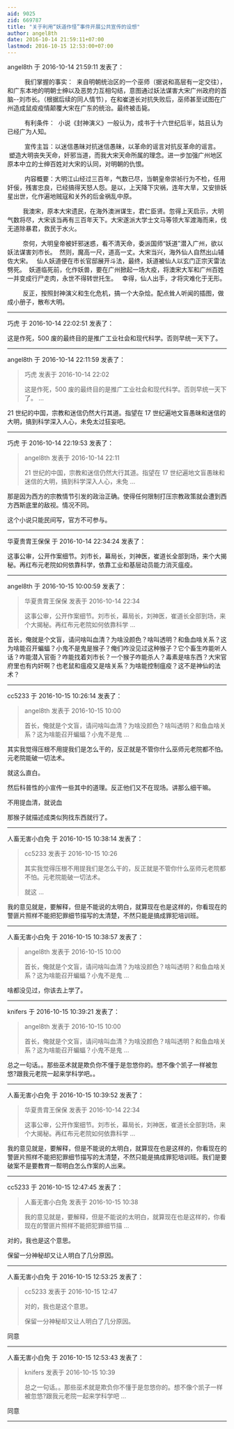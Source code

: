 ```yaml
---
aid: 9025
zid: 669787
title: "关于利用“妖道作怪”事件开展公共宣传的设想"
author: angel8th
date: 2016-10-14 21:59:11+07:00
lastmod: 2016-10-15 12:53:00+07:00
---
```


angel8th 于 2016-10-14 21:59:11 发表了：

&nbsp; &nbsp;&nbsp; &nbsp;&nbsp; &nbsp; 我们掌握的事实：&nbsp;&nbsp;来自明朝统治区的一个巫师（据说和高层有一定交往），和广东本地的明朝士绅以及恶势力互相勾结，意图通过妖法谋害大宋广州政府的首脑--刘市长。（根据后续的同人情节），在和崔道长对抗失败后，巫师甚至试图在广州造成鼠疫疫情颠覆大宋在广东的统治。最终被击毙。

&nbsp; &nbsp;&nbsp; &nbsp;&nbsp; &nbsp; 有利条件：&nbsp;&nbsp;小说《封神演义》一般认为，成书于十六世纪后半，姑且认为已经广为人知。

&nbsp; &nbsp;&nbsp; &nbsp;&nbsp; &nbsp; 宣传主旨：以迷信愚昧对抗迷信愚昧，以革命的谣言对抗反革命的谣言。&nbsp; &nbsp;塑造大明丧失天命，奸邪当道，而我大宋天命所属的理念。进一步加强广州地区原本中立的士绅百姓对大宋的认同，对明朝的仇恨。

&nbsp; &nbsp;&nbsp; &nbsp;&nbsp; &nbsp; 内容概要：大明江山经过三百年，气数已尽，当朝皇帝崇祯行为不检，任用奸佞，残害忠良，已经搞得天怒人怨。是以，上天降下灾祸，连年大旱，又安排妖星出世，化作遍地贼寇和关外的后金祸乱中原。

&nbsp; &nbsp;&nbsp; &nbsp;&nbsp; &nbsp;我澳宋，原本大宋遗民，在海外澳洲谋生，君仁臣贤。忽得上天启示，大明气数将尽，大宋该当再有三百年天下。大宋遂派大学士文马等领大军渡海而来，伐无道除暴君，救民于水火。

&nbsp; &nbsp;&nbsp; &nbsp;&nbsp; &nbsp;奈何，大明皇帝被奸邪迷惑，看不清天命，委派国师“妖道”潜入广州，欲以妖法谋害刘市长。&nbsp;&nbsp;然则，魔高一尺，道高一丈。大宋当兴，海外仙人自然出山辅佐大宋。&nbsp; &nbsp;仙人妖道便在市长官邸展开斗法，最终，妖道被仙人以玄门正宗天雷法劈死。&nbsp;&nbsp;妖道临死前，化作妖兽，要在广州掀起一场大疫，将澳宋大军和广州百姓一并变成行尸走肉，永世不得转世托生。&nbsp; &nbsp;幸得，仙人出手，才将灾难化于无形。

&nbsp; &nbsp;&nbsp; &nbsp;&nbsp; &nbsp;反正，按照封神演义和生化危机，搞一个大杂烩。配点耸人听闻的插图，做成小册子，散布大明。

---

巧虎 于 2016-10-14 22:02:51 发表了：

这是作死，500 废的最终目的是推广工业社会和现代科学。否则早统一天下了。

---

angel8th 于 2016-10-14 22:11:59 发表了：

> 巧虎 发表于 2016-10-14 22:02
>
> 这是作死，500 废的最终目的是推广工业社会和现代科学。否则早统一天下了。 ...

21 世纪的中国，宗教和迷信仍然大行其道。指望在 17 世纪遍地文盲愚昧和迷信的大明，搞到科学深入人心，未免太过狂妄吧。

---

巧虎 于 2016-10-14 22:19:53 发表了：

> angel8th 发表于 2016-10-14 22:11
>
> 21 世纪的中国，宗教和迷信仍然大行其道。指望在 17 世纪遍地文盲愚昧和迷信的大明，搞到科学深入人心，未免 ...

那是因为西方的宗教情节引发的政治正确。使得任何限制打压宗教政策就会遭到西方西斯底里的敌视。情况不同。

这个小说只能民间写，官方不可参与。

---

华夏贵胄王保保 于 2016-10-14 22:34:24 发表了：

这事公审，公开作案细节。刘市长，幕局长，刘神医，崔道长全部到场，来个大揭秘。再红布元老院如何依靠科学，依靠工业和基层动员能力消灭瘟疫。

---

angel8th 于 2016-10-15 10:00:59 发表了：

> 华夏贵胄王保保 发表于 2016-10-14 22:34
>
> 这事公审，公开作案细节。刘市长，幕局长，刘神医，崔道长全部到场，来个大揭秘。再红布元老院如何依靠科学 ...

首长，俺就是个文盲，请问啥叫血清？为啥没颜色？啥叫透明？和鱼血啥关系？这为啥能召开蝙蝠？小鬼不是鬼是猴子？俺们咋没见过这种猴子？它个畜生咋能听人话？咋能潜入官衙？咋能找着刘市长？一个猴子咋能杀人？毒素是啥东西？大宋官府里也有内奸啊？也老鼠和瘟疫又是啥关系？为啥能控制瘟疫？这不是神仙的法术？

---

cc5233 于 2016-10-15 10:26:14 发表了：

> angel8th 发表于 2016-10-15 10:00
>
> 首长，俺就是个文盲，请问啥叫血清？为啥没颜色？啥叫透明？和鱼血啥关系？这为啥能召开蝙蝠？小鬼不是鬼 ...

其实我觉得压根不用提我们是怎么干的，反正就是不管你什么巫师元老院都不怕。元老院能破一切法术。

就这么直白。

然后科普性的小宣传一些其中的道理。反正他们又不在现场。讲那么细干嘛。

不用提血清，就说血

那猴子就描述成类似狗找东西就行了。

---

人畜无害小白免 于 2016-10-15 10:38:14 发表了：

> cc5233 发表于 2016-10-15 10:26
>
> 其实我觉得压根不用提我们是怎么干的，反正就是不管你什么巫师元老院都不怕。元老院能破一切法术。
>
> 就这 ...

我的意见就是，要解释，但是不能说的太明白，就算现在也是这样的，你看现在的警匪片照样不能把犯罪细节描写的太清楚，不然只能是搞成罪犯培训班。

---

人畜无害小白免 于 2016-10-15 10:38:57 发表了：

> angel8th 发表于 2016-10-15 10:00
>
> 首长，俺就是个文盲，请问啥叫血清？为啥没颜色？啥叫透明？和鱼血啥关系？这为啥能召开蝙蝠？小鬼不是鬼 ...

啥都没见过，你该去上学了。

---

knifers 于 2016-10-15 10:39:21 发表了：

> angel8th 发表于 2016-10-15 10:00
>
> 首长，俺就是个文盲，请问啥叫血清？为啥没颜色？啥叫透明？和鱼血啥关系？这为啥能召开蝙蝠？小鬼不是鬼 ...

总之一句话。。那些巫术就是欺负你不懂于是忽悠你的。想不像个凯子一样被忽悠?跟我元老院一起来学科学吧。。

---

人畜无害小白免 于 2016-10-15 10:39:52 发表了：

> 华夏贵胄王保保 发表于 2016-10-14 22:34
>
> 这事公审，公开作案细节。刘市长，幕局长，刘神医，崔道长全部到场，来个大揭秘。再红布元老院如何依靠科学 ...

我的意见就是，要解释，但是不能说的太明白，就算现在也是这样的，你看现在的警匪片照样不能把犯罪细节描写的太清楚，不然只能是搞成罪犯培训班。我们是要破案不是要教育一帮明白怎么作案的人出来。

---

cc5233 于 2016-10-15 12:47:45 发表了：

> 人畜无害小白免 发表于 2016-10-15 10:38
>
> 我的意见就是，要解释，但是不能说的太明白，就算现在也是这样的，你看现在的警匪片照样不能把犯罪细节描 ...

对的，我也是这个意思。

保留一分神秘却又让人明白了几分原因。

---

人畜无害小白免 于 2016-10-15 12:53:25 发表了：

> cc5233 发表于 2016-10-15 12:47
>
> 对的，我也是这个意思。
>
> 保留一分神秘却又让人明白了几分原因。

同意

---

人畜无害小白免 于 2016-10-15 12:53:43 发表了：

> knifers 发表于 2016-10-15 10:39
>
> 总之一句话。。那些巫术就是欺负你不懂于是忽悠你的。想不像个凯子一样被忽悠?跟我元老院一起来学科学吧 ...

同意

---
